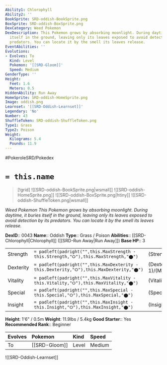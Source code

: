 ```yaml
---
Ability1: Chlorophyll
Ability2: ''
BookSprite: SRD-oddish-BookSprite.png
BoxSprite: SRD-oddish-BoxSprite.png
DexCategory: Weed Pokemon
DexDescription: This Pokemon grows by absorbing moonlight. During daytime, it buries
  itself in the ground, leaving only its leaves exposed to avoid detection by its
  predators. You can locate it by the smell its leaves release.
EventAbilities: ''
Evolutions:
- Evolves: To
  Kind: Level
  Pokemon: '[[SRD-Gloom]]'
  Speed: Medium
GenderType: ''
Height:
  Feet: 1.6
  Meters: 0.5
HiddenAbility: Run Away
HomeSprite: SRD-oddish-HomeSprite.png
Image: oddish.png
Learnset: '[[SRD-Oddish-Learnset]]'
Legendary: 'No'
Number: 43
ShuffleToken: SRD-oddish-ShuffleToken.png
Type1: Grass
Type2: Poison
Weight:
  Kilograms: 5.4
  Pounds: 11.9
---
```


#PokeroleSRD/Pokedex

# `= this.name`

> [!grid]
> ![[SRD-oddish-BookSprite.png|wsmall]]
> ![[SRD-oddish-HomeSprite.png]]
> ![[SRD-oddish-BoxSprite.png|htiny]]
> ![[SRD-oddish-ShuffleToken.png|wsmall]]


*Weed Pokemon*
*This Pokemon grows by absorbing moonlight. During daytime, it buries itself in the ground, leaving only its leaves exposed to avoid detection by its predators. You can locate it by the smell its leaves release.*

**DexID**:: 0043
**Name**:: Oddish
**Type**:: Grass / Poison
**Abilities**:: [[SRD-Chlorophyll|Chlorophyll]] ([[SRD-Run Away|Run Away]])
**Base HP**:: 3

|           |                                                                                        |                                          |
| --------- | -------------------------------------------------------------------------------------- | ---------------------------------------- |
| Strength  | `= padleft(padright("",this.MaxStrength - this.Strength,"⭘"),this.MaxStrength,"⬤")`    | (Strength::2)/(MaxStrength::4)   |
| Dexterity | `= padleft(padright("",this.MaxDexterity - this.Dexterity,"⭘"),this.MaxDexterity,"⬤")` | (Dexterity:: 1)/(MaxDexterity::3) |
| Vitality  | `= padleft(padright("",this.MaxVitality - this.Vitality,"⭘"),this.MaxVitality,"⬤")`    | (Vitality::2)/(MaxVitality::4)   |
| Special   | `= padleft(padright("",this.MaxSpecial - this.Special,"⭘"),this.MaxSpecial,"⬤")`       | (Special::2)/(MaxSpecial::5)     |
| Insight   | `= padleft(padright("",this.MaxInsight - this.Insight,"⭘"),this.MaxInsight,"⬤")`       | (Insight::2)/(MaxInsight::4)     |

**Height**: 1'6" / 0.5m
**Weight**: 11.9lbs / 5.4kg
**Good Starter**:: Yes
**Recommended Rank**:: Beginner

| Evolves   | Pokemon       | Kind   | Speed   |
|:----------|:--------------|:-------|:--------|
| To        | [[SRD-Gloom]] | Level  | Medium  |

![[SRD-Oddish-Learnset]]